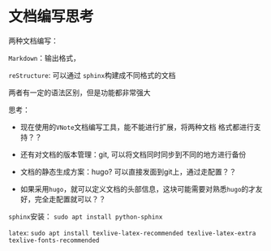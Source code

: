 # 文档编写思考

两种文档编写：

`Markdown`：输出格式，

`reStructure`: 可以通过 `sphinx`构建成不同格式的文档

两者有一定的语法区别，但是功能都非常强大


思考：

- 现在使用的`VNote`文档编写工具，能不能进行扩展，将两种文档 格式都进行支持？？

- 还有对文档的版本管理：git, 可以将文档同时同步到不同的地方进行备份 

- 文档的静态生成方案：hugo? 可以直接发面到git上，通过走配置？？
- 如果采用`hugo`，就可以定义文档的头部信息，这块可能需要对熟悉`hugo`的才友好，完全走配置就可以？？


`sphinx`安装：
`sudo apt install python-sphinx`

`latex`:
`sudo apt install texlive-latex-recommended texlive-latex-extra texlive-fonts-recommended`
